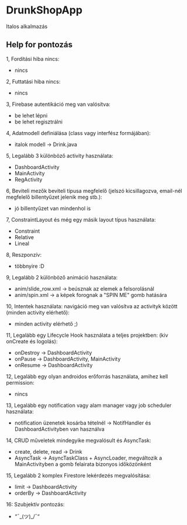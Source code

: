 # DrunkShopApp

Italos alkalmazás

## Help for pontozás

1, Fordítási hiba nincs:
- nincs

2, Futtatási hiba nincs:
- nincs

3, Firebase autentikáció meg van valósítva:
- be lehet lépni
- be lehet regisztrálni

4, Adatmodell definiálása (class vagy interfész formájában):
- italok modell -> Drink.java

5, Legalább 3 különböző activity használata:
- DashboardActivity
- MainActivity
- RegActivity

6, Beviteli mezők beviteli típusa megfelelő (jelszó kicsillagozva, email-nél megfelelő billentyűzet jelenik meg stb.):
- jó billentyűzet van mindenhol is

7, ConstraintLayout és még egy másik layout típus használata:
- Constraint
- Relative
- Lineal

8, Reszponzív:
- többnyire :D

9, Legalább 2 különböző animáció használata:
- anim/slide_row.xml -> beúsznak az elemek a felsorolásnál
- anim/spin.xml -> a képek forognak a "SPIN ME" gomb hatására

10, Intentek használata: navigáció meg van valósítva az activityk között (minden activity elérhető):
- minden activity elérhető ;)

11, Legalább egy Lifecycle Hook használata a teljes projektben: (kiv onCreate és logolás):
- onDestroy -> DashboardActivity
- onPause -> DashboardActivity, MainActivity
- onResume -> DashboardActivity

12, Legalább egy olyan androidos erőforrás használata, amihez kell permission:
- nincs

13, Legalább egy notification vagy alam manager vagy job scheduler használata:
- notification üzenetek kosárba tételnél -> NotifHandler és DashboardActivityben van használva

14, CRUD műveletek mindegyike megvalósult és AsyncTask:
- create, delete, read -> Drink
- AsyncTask -> AsyncTaskClass + AsyncLoader, megváltozik a MainActivityben a gomb felairata bizonyos időközönként

15, Legalább 2 komplex Firestore lekérdezés megvalósítása:
- limit -> DashboardActivity
- orderBy -> DashboardActivity

16: Szubjektív pontozás:
- “¯\_(ツ)_/¯“
